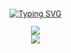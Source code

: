 <p align="center">
  <a href="https://git.io/typing-svg"><img src="https://readme-typing-svg.demolab.com?font=Fira+Code&size=18&duration=3500&pause=800&color=681AFF&background=000000&center=true&vCenter=true&width=500&lines=hi%2C+my+name+is+gary;i+am+a+full+stack+developer;thanks+for+visiting!" alt="Typing SVG" /></a>
</p>

<div>
  <div align="center">
    <img src="https://github-readme-stats.vercel.app/api?username=anuraghazra&hide_title=true&theme=midnight-purple&show_icons=true">
  </div>

  <div align="center">
    <img src="https://github-readme-stats.vercel.app/api/top-langs/?username=g-hor&layout=compact">
  </div>
</div>
